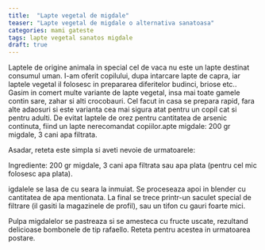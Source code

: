 ```yaml
---
title:  "Lapte vegetal de migdale"
teaser: "Lapte vegetal de migdale o alternativa sanatoasa"
categories: mami gateste
tags: lapte vegetal sanatos migdale
draft: true
---
```


Laptele de origine animala in special cel de vaca nu este un lapte destinat consumul uman.
I-am oferit copilului, dupa intarcare lapte de capra, iar laptele vegetal il folosesc in prepararea diferitelor budinci, briose etc..
Gasim in comert multe variante de lapte vegetal, insa mai toate gamele contin sare, zahar si alti crocobauri. Cel facut in casa se prepara rapid, fara alte adaosuri si este varianta cea mai sigura atat pentru un copil cat si pentru adulti.
De evitat laptele de orez pentru cantitatea de arsenic continuta, fiind un lapte nerecomandat copiilor.apte migdale: 200 gr migdale, 3 cani apa filtrata.

Asadar, reteta este simpla si aveti nevoie de urmatoarele:

Ingrediente: 200 gr migdale, 3 cani apa filtrata sau apa plata (pentru cel mic folosesc apa plata).

igdalele se lasa de cu seara la inmuiat. Se proceseaza apoi in blender cu cantitatea de apa mentionata. La final se trece printr-un saculet special de filtrare (il gasiti la magazinele de profil), sau un tifon cu gauri foarte mici.

Pulpa migdalelor se pastreaza si se amesteca cu fructe uscate, rezultand delicioase bombonele de tip rafaello.
Reteta pentru acestea in urmatoarea postare.



